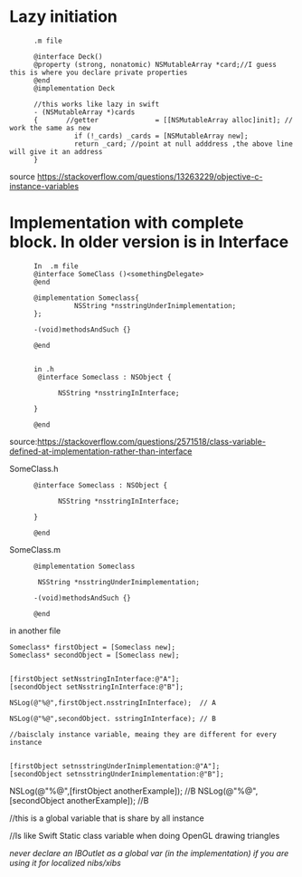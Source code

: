 # Lazy initiation

          .m file
          
          @interface Deck()
          @property (strong, nonatomic) NSMutableArray *card;//I guess this is where you declare private properties
          @end
          @implementation Deck
          
          //this works like lazy in swift
          - (NSMutableArray *)cards
          {       //getter              = [[NSMutableArray alloc]init]; // work the same as new
                    if (!_cards) _cards = [NSMutableArray new];
                    return _card; //point at null adddress ,the above line will give it an address
          }
          
          


source https://stackoverflow.com/questions/13263229/objective-c-instance-variables


# Implementation with complete block. In older version is in Interface

          

          In  .m file
          @interface SomeClass ()<somethingDelegate>
          @end

          @implementation Someclass{
                    NSString *nsstringUnderInimplementation;
          };

          -(void)methodsAndSuch {}

          @end
          
          
          in .h
           @interface Someclass : NSObject {

                NSString *nsstringInInterface;

          }

          @end








source:https://stackoverflow.com/questions/2571518/class-variable-defined-at-implementation-rather-than-interface

SomeClass.h

          @interface Someclass : NSObject {

                NSString *nsstringInInterface;

          }

          @end

SomeClass.m

          @implementation Someclass

           NSString *nsstringUnderInimplementation;

          -(void)methodsAndSuch {}

          @end


in another file

    Someclass* firstObject = [Someclass new];
    Someclass* secondObject = [Someclass new];


    [firstObject setNsstringInInterface:@"A"];
    [secondObject setNsstringInInterface:@"B"];

    NSLog(@"%@",firstObject.nsstringInInterface);  // A  
    
    NSLog(@"%@",secondObject. sstringInInterface); // B
    
    //baisclaly instance variable, meaing they are different for every instance


    [firstObject setnsstringUnderInimplementation:@"A"];
    [secondObject setnsstringUnderInimplementation:@"B"];
    
NSLog(@"%@",[firstObject anotherExample]); //B
NSLog(@"%@",[secondObject anotherExample]); //B

//this is a global variable that is share by all instance

//Is like Swift Static class variable when doing OpenGL drawing triangles


*never declare an IBOutlet as a global var (in the implementation) if you are using it for localized nibs/xibs*

